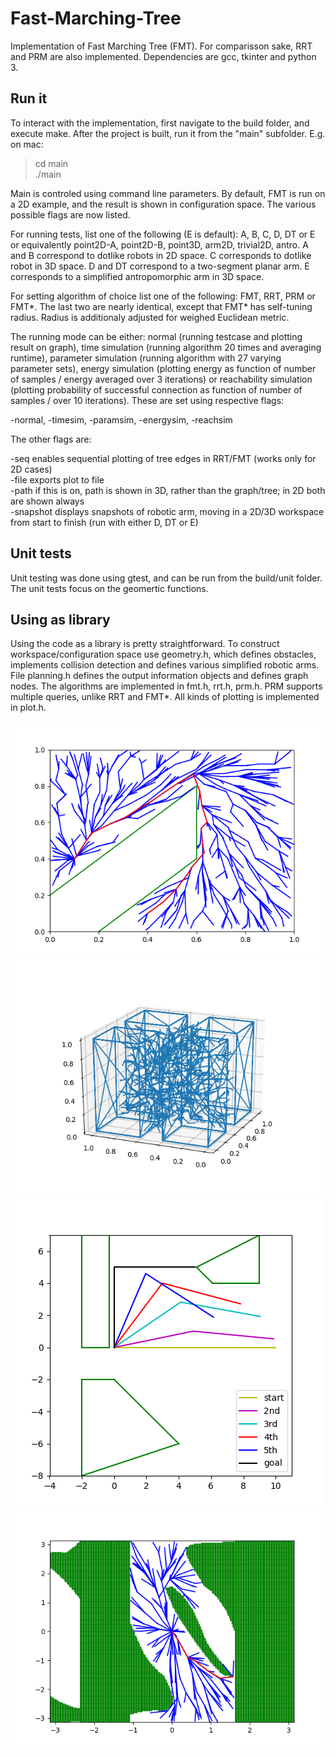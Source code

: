 # Fast-Marching-Tree

Implementation of Fast Marching Tree (FMT). For comparisson sake, RRT and PRM are also implemented. Dependencies are gcc, tkinter and python 3.

## Run it

To interact with the implementation, first navigate to the build folder, and execute make. After the project is built, run it from the "main" subfolder. E.g. on mac:

> cd main <br/>
> ./main

Main is controled using command line parameters. By default, FMT is run on a 2D example, and the result is shown in configuration space. The various possible flags are now listed.

For running tests, list one of the following (E is default): A, B, C, D, DT or E or equivalently point2D-A, point2D-B, point3D, arm2D, trivial2D, antro. A and B correspond to dotlike robots in 2D space. C corresponds to dotlike robot in 3D space. D and DT correspond to a two-segment planar arm. E corresponds to a simplified antropomorphic arm in 3D space.

For setting algorithm of choice list one of the following: FMT, RRT, PRM or FMT*. The last two are nearly identical, except that FMT* has self-tuning radius. Radius is additionaly adjusted for weighed Euclidean metric.

The running mode can be either: normal (running testcase and plotting result on graph), time simulation (running algorithm 20 times and averaging runtime), parameter simulation (running algorithm with 27 varying parameter sets), energy simulation (plotting energy as function of number of samples / energy averaged over 3 iterations) or reachability simulation (plotting probability of successful connection as function of number of samples / over 10 iterations). These are set using respective flags:

-normal, -timesim, -paramsim, -energysim, -reachsim

The other flags are:

-seq enables sequential plotting of tree edges in RRT/FMT (works only for 2D cases)<br/>
-file exports plot to file<br/>
-path if this is on, path is shown in 3D, rather than the graph/tree; in 2D both are shown always<br/>
-snapshot displays snapshots of robotic arm, moving in a 2D/3D workspace from start to finish (run with either D, DT or E)

## Unit tests

Unit testing was done using gtest, and can be run from the build/unit folder. The unit tests focus on the geomertic functions.

## Using as library

Using the code as a library is pretty straightforward. To construct workspace/configuration space use geometry.h, which defines obstacles, implements collision detection and defines various simplified robotic arms. File planning.h defines the output information objects and defines graph nodes. The algorithms are implemented in fmt.h, rrt.h, prm.h. PRM supports multiple queries, unlike RRT and FMT*. All kinds of plotting is implemented in plot.h.


![](images/testA.png)
![](images/testC.png)
![](images/snapshotD.png)
![](images/cspaceD.png)